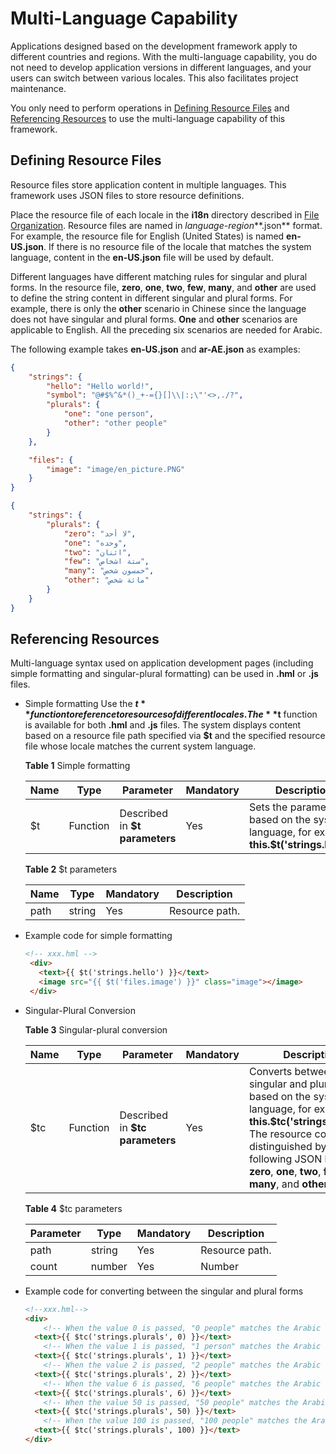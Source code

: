 # Multi-Language Capability 


Applications designed based on the development framework apply to different countries and regions. With the multi-language capability, you do not need to develop application versions in different languages, and your users can switch between various locales. This also facilitates project maintenance.


You only need to perform operations in [Defining Resource Files](#defining-resource-files) and [Referencing Resources](#referencing-resources) to use the multi-language capability of this framework. 


## Defining Resource Files

Resource files store application content in multiple languages. This framework uses JSON files to store resource definitions.

Place the resource file of each locale in the **i18n** directory described in [File Organization](js-service-widget-file.md). Resource files are named in *language-region***.json** format. For example, the resource file for English (United States) is named **en-US.json**. If there is no resource file of the locale that matches the system language, content in the **en-US.json** file will be used by default.

Different languages have different matching rules for singular and plural forms. In the resource file, **zero**, **one**, **two**, **few**, **many**, and **other** are used to define the string content in different singular and plural forms. For example, there is only the **other** scenario in Chinese since the language does not have singular and plural forms. **One** and **other** scenarios are applicable to English. All the preceding six scenarios are needed for Arabic.

 The following example takes **en-US.json** and **ar-AE.json** as examples:

```json
{
    "strings": {
        "hello": "Hello world!",
        "symbol": "@#$%^&*()_+-={}[]\\|:;\"'<>,./?",
        "plurals": {
            "one": "one person",
            "other": "other people"
        }
    },

    "files": {
        "image": "image/en_picture.PNG"
    }
}
```


```json
{
    "strings": {
        "plurals": {
            "zero": "لا أحد",
            "one": "وحده",
            "two": "اثنان",
            "few": "ستة اشخاص",
            "many": "خمسون شخص",
            "other": "مائة شخص"
        }
    }
}
```


## Referencing Resources

Multi-language syntax used on application development pages (including simple formatting and singular-plural formatting) can be used in **.hml** or **.js** files.

- Simple formatting
  Use the **$t** function to reference to resources of different locales. The **$t** function is available for both **.hml** and **.js** files. The system displays content based on a resource file path specified via **$t** and the specified resource file whose locale matches the current system language.

    **Table 1** Simple formatting

  | Name  | Type      | Parameter      | Mandatory  | Description                                    |
  | ---- | -------- | -------- | ---- | -------------------------------------- |
  | $t   | Function | Described in **$t parameters**| Yes   | Sets the parameters based on the system language, for example, **this.$t('strings.hello')**.|

    **Table 2** $t parameters

  | Name  | Type    | Mandatory  | Description  |
  | ---- | ------ | ---- | ---- |
  | path | string | Yes   | Resource path.|

- Example code for simple formatting

  ```html
  <!-- xxx.hml -->
   <div> 
     <text>{{ $t('strings.hello') }}</text>  
     <image src="{{ $t('files.image') }}" class="image"></image> 
   </div>
  ```

- Singular-Plural Conversion

  **Table 3** Singular-plural conversion

  | Name  | Type      | Parameter       | Mandatory  | Description                                      |
  | ---- | -------- | --------- | ---- | ---------------------------------------- |
  | $tc  | Function | Described in **$tc parameters**| Yes   | Converts between the singular and plural forms based on the system language, for example, **this.$tc('strings.plurals')**.<br>The resource content is distinguished by the following JSON keys: **zero**, **one**, **two**, **few**, **many**, and **other**.|

  **Table 4** $tc parameters

  | Parameter   | Type    | Mandatory  | Description   |
  | ----- | ------ | ---- | ----- |
  | path  | string | Yes   | Resource path. |
  | count | number | Yes   | Number|

- Example code for converting between the singular and plural forms

  ```html
  <!--xxx.hml-->
  <div>
      <!-- When the value 0 is passed, "0 people" matches the Arabic string whose key is zero. -->
    <text>{{ $tc('strings.plurals', 0) }}</text>
      <!-- When the value 1 is passed, "1 person" matches the Arabic string whose key is one. -->
    <text>{{ $tc('strings.plurals', 1) }}</text>
      <!-- When the value 2 is passed, "2 people" matches the Arabic string whose key is two. -->
    <text>{{ $tc('strings.plurals', 2) }}</text>
      <!-- When the value 6 is passed, "6 people" matches the Arabic string whose key is few. -->
    <text>{{ $tc('strings.plurals', 6) }}</text>
      <!-- When the value 50 is passed, "50 people" matches the Arabic string whose key is many. -->
    <text>{{ $tc('strings.plurals', 50) }}</text>
      <!-- When the value 100 is passed, "100 people" matches the Arabic string whose key is other. -->
    <text>{{ $tc('strings.plurals', 100) }}</text>
  </div>
  ```
